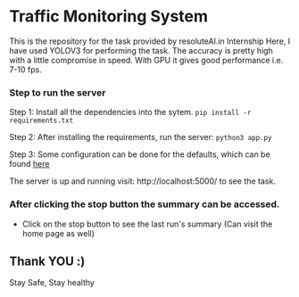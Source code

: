 # Traffic Monitoring System
This is the repository for the task provided by resoluteAI.in Internship
Here, I have used YOLOV3 for performing the task. The accuracy is pretty high with a little compromise in speed. With GPU it gives good performance i.e. 7-10 fps.

### Step to run the server
Step 1: Install all the dependencies into the sytem.
	`pip install -r requirements.txt`

Step 2: After installing the requirements, run the server:
	`python3 app.py`

Step 3: Some configuration can be done for the defaults, which can be found [here](config/config.json)

The server is up and running visit: http://localhost:5000/ to see the task.


### After clicking the stop button the summary can be accessed.
- Click on the stop button to see the last run's summary (Can visit the home page as well)


## Thank YOU :) 
Stay Safe, Stay healthy